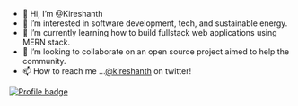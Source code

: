 - 👋 Hi, I’m @Kireshanth
- 👀 I’m interested in software development, tech, and sustainable energy. 
- 🌱 I’m currently learning how to build fullstack web applications using MERN stack.
- 💞️ I’m looking to collaborate on an open source project aimed to help the community.
- 📫 How to reach me ...[@kireshanth](https://twitter.com/kireshantht) on twitter!

<!---
Kireshanth/Kireshanth is a ✨ special ✨ repository because its `README.md` (this file) appears on your GitHub profile.
You can click the Preview link to take a look at your changes.
--->

[![Profile badge](https://www.codewars.com/users/Kireshanth/badges/small)](https://www.codewars.com/users/Kireshanth)

